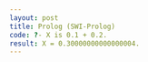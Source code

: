 ```yaml
---
layout: post
title: Prolog (SWI-Prolog)
code: ?- X is 0.1 + 0.2.
result: X = 0.30000000000000004.
---
```

